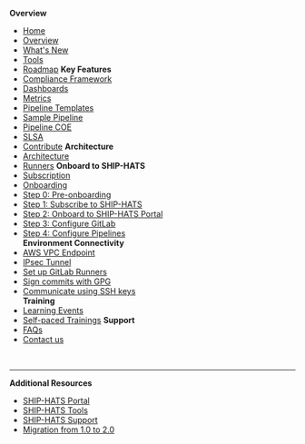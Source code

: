 **Overview**
  - [Home](./README.md)
  - [Overview](ship-hats-overview)
  - [What's New](./whats-new/2023.md)
  - [Tools](ship-hats-tools)
  - [Roadmap](./roadmap.md)
**Key Features**
  - [Compliance Framework](compliance-framework)
  - [Dashboards](dashboards)
  - [Metrics](./metrics.md)
  - [Pipeline Templates](pipeline-templates)
  - [Sample Pipeline](sample-pipeline)  
  - [Pipeline COE](./pipeline-coe.md)
  - [SLSA](./slsa.md)
  - [Contribute](./contribute.md)
**Architecture**
  - [Architecture](architecture)
  - [Runners](runners)
**Onboard to SHIP-HATS** 
  - [Subscription](subscription)
  - [Onboarding](onboard-to-ship-hats)
  - [Step 0: Pre-onboarding](pre-onboarding)
  - [Step 1: Subscribe to SHIP-HATS](subscribe-via-techbiz-portal)
  - [Step 2: Onboard to SHIP-HATS Portal](onboard-via-ship-hats-portal)
  - [Step 3: Configure GitLab](configure-gitlab)  
  - [Step 4: Configure Pipelines](configure-pipelines)   
**Environment Connectivity**
  - [AWS VPC Endpoint](aws-vpc-endpoint)
  - [IPsec Tunnel](ipsec-tunnel)
  - [Set up GitLab Runners](gitlab-runners)
  - [Sign commits with GPG](signing-commits-with-gpg)
  - [Communicate using SSH keys](communicate-using-ssh-keys)  
**Training**
  - [Learning Events](learning-events)
  - [Self-paced Trainings](./self-paced-trainings/overview.md)
**Support**
  - [FAQs](general-faqs)
  - [Contact us](contact-us) 

&nbsp;

---
**Additional Resources**
  - [SHIP-HATS Portal](https://docs.developer.tech.gov.sg/docs/ship-hats-portal/#/ship-hats-portal-overview) 
  - [SHIP-HATS Tools](https://docs.developer.tech.gov.sg/docs/ship-hats-tools/#/tools-overview) 
  - [SHIP-HATS Support](https://docs.developer.tech.gov.sg/docs/ship-hats-support/)
  - [Migration from 1.0 to 2.0](https://docs.developer.tech.gov.sg/docs/ship-hats-migration/)  
  


<!--
  - [Self-paced trainings](self-paced-trainings)
  - [New Self-paced trainings](self-paced-trainings-new)
  - [Overview](training)
  - [Step 1: Subscribe to SH](./onboarding/techbiz.md)
  - [Onboarding to SHIP-HATS Portal](./onboarding/sh-to-gl.md)
  - [NewOnboarding](onboarding) 
  - [TechPass FAQs](techpass-faqs)    
  - [SEED FAQs](seed-faqs)
  - [Runners](runners)
  - [Tooling Strategy](tooling-strategy)
  - [Roadmap](roadmap)

**Web App Tutorial**
  - [Overview](web-app-tutorial)
  - [Configure CI/CD Pipeline](configure-ci-cd-pipeline)
  - [Additional resources](additional-resources)

**CI/CD Pipeline**
  - [CI/CD pipeline](ci-cd-pipeline)  
  - [Pipeline templates](pipeline-templates)
  - [Sample pipeline](sample-pipeline)
-->  